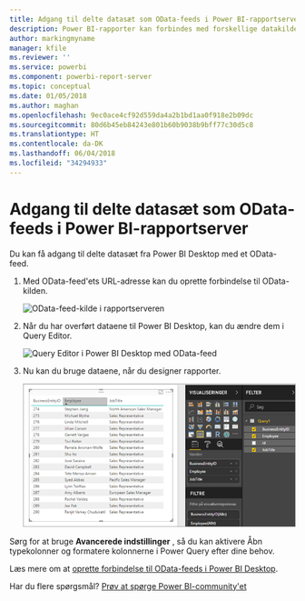 ```yaml
---
title: Adgang til delte datasæt som OData-feeds i Power BI-rapportserver
description: Power BI-rapporter kan forbindes med forskellige datakilder. Der er adgang til forskellige datakilder, afhængigt af hvordan dataene bruges.
author: markingmyname
manager: kfile
ms.reviewer: ''
ms.service: powerbi
ms.component: powerbi-report-server
ms.topic: conceptual
ms.date: 01/05/2018
ms.author: maghan
ms.openlocfilehash: 9ec0ace4cf92d559da4a2b1bd1aa0f918e2b09dc
ms.sourcegitcommit: 80d6b45eb84243e801b60b9038b9bff77c30d5c8
ms.translationtype: HT
ms.contentlocale: da-DK
ms.lasthandoff: 06/04/2018
ms.locfileid: "34294933"
---
```

# <a name="accessing-shared-datasets-as-odata-feeds-in-power-bi-report-server"></a>Adgang til delte datasæt som OData-feeds i Power BI-rapportserver
Du kan få adgang til delte datasæt fra Power BI Desktop med et OData-feed.

1. Med OData-feed'ets URL-adresse kan du oprette forbindelse til OData-kilden.
   
    ![OData-feed-kilde i rapportserveren ](media/access-dataset-odata/report-server-odata-feed.png)
2. Når du har overført dataene til Power BI Desktop, kan du ændre dem i Query Editor.
   
    ![Query Editor i Power BI Desktop med OData-feed](media/access-dataset-odata/report-server-odata-results-query-editor.png)
3. Nu kan du bruge dataene, når du designer rapporter.
   
    ![Rapportdesign i Power Bi med OData-feed](media/access-dataset-odata/report-server-odata-power-bi-desktop-report-design.png)

Sørg for at bruge **Avancerede indstillinger** , så du kan aktivere Åbn typekolonner og formatere kolonnerne i Power Query efter dine behov.

Læs mere om at [oprette forbindelse til OData-feeds i Power BI Desktop](../desktop-connect-odata.md).

Har du flere spørgsmål? [Prøv at spørge Power BI-community'et](https://community.powerbi.com/)

